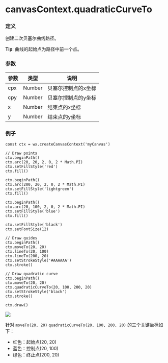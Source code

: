 <!-- https://developers.weixin.qq.com/miniprogram/dev/api/canvas/quadratic-curve-to.html -->

canvasContext.quadraticCurveTo
==============================

### 定义

创建二次贝塞尔曲线路径。

**Tip**: 曲线的起始点为路径中前一个点。

### 参数

  参数  |  类型     |  说明         
--------|-----------|---------------
  cpx   |  Number   |贝塞尔控制点的x坐标
  cpy   |  Number   |贝塞尔控制点的y坐标
  x     |  Number   | 结束点的x坐标 
  y     |  Number   | 结束点的y坐标 

### 例子

    const ctx = wx.createCanvasContext('myCanvas')
    
    // Draw points
    ctx.beginPath()
    ctx.arc(20, 20, 2, 0, 2 * Math.PI)
    ctx.setFillStyle('red')
    ctx.fill()
    
    ctx.beginPath()
    ctx.arc(200, 20, 2, 0, 2 * Math.PI)
    ctx.setFillStyle('lightgreen')
    ctx.fill()
    
    ctx.beginPath()
    ctx.arc(20, 100, 2, 0, 2 * Math.PI)
    ctx.setFillStyle('blue')
    ctx.fill()
    
    ctx.setFillStyle('black')
    ctx.setFontSize(12)
    
    // Draw guides
    ctx.beginPath()
    ctx.moveTo(20, 20)
    ctx.lineTo(20, 100)
    ctx.lineTo(200, 20)
    ctx.setStrokeStyle('#AAAAAA')
    ctx.stroke()
    
    // Draw quadratic curve
    ctx.beginPath()
    ctx.moveTo(20, 20)
    ctx.quadraticCurveTo(20, 100, 200, 20)
    ctx.setStrokeStyle('black')
    ctx.stroke()
    
    ctx.draw()
    

![](https://mp.weixin.qq.com/debug/wxadoc/dev/image/canvas/quadratic-curve-to.png)

针对 `moveTo(20, 20)` `quadraticCurveTo(20, 100, 200, 20)` 的三个关键坐标如下：

*   红色：起始点(20, 20)
*   蓝色：控制点(20, 100)
*   绿色：终止点(200, 20)
